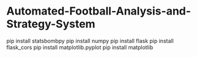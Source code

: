 # Automated-Football-Analysis-and-Strategy-System
pip install statsbombpy
pip install numpy
pip install flask
pip install flask_cors
pip install matplotlib.pyplot
pip install matplotlib
